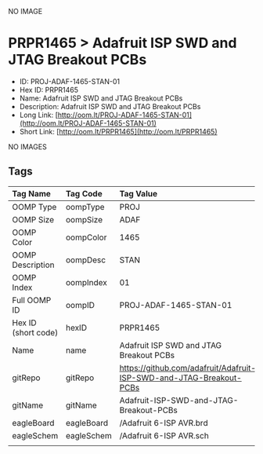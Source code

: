


  
NO IMAGE  
# PRPR1465 > Adafruit ISP SWD and JTAG Breakout PCBs

- ID: PROJ-ADAF-1465-STAN-01
- Hex ID: PRPR1465
- Name: Adafruit ISP SWD and JTAG Breakout PCBs
- Description: Adafruit ISP SWD and JTAG Breakout PCBs
- Long Link: [http://oom.lt/PROJ-ADAF-1465-STAN-01](http://oom.lt/PROJ-ADAF-1465-STAN-01)
- Short Link: [http://oom.lt/PRPR1465](http://oom.lt/PRPR1465)
  
NO IMAGES  
## Tags
  

|Tag Name|Tag Code|Tag Value|
| :--- | :--- | :--- |
|OOMP Type|oompType|PROJ|
|OOMP Size|oompSize|ADAF|
|OOMP Color|oompColor|1465|
|OOMP Description|oompDesc|STAN|
|OOMP Index|oompIndex|01|
|Full OOMP ID|oompID|PROJ-ADAF-1465-STAN-01|
|Hex ID (short code)|hexID|PRPR1465|
|Name|name|Adafruit ISP SWD and JTAG Breakout PCBs|
|gitRepo|gitRepo|https://github.com/adafruit/Adafruit-ISP-SWD-and-JTAG-Breakout-PCBs|
|gitName|gitName|Adafruit-ISP-SWD-and-JTAG-Breakout-PCBs|
|eagleBoard|eagleBoard|/Adafruit 6-ISP AVR.brd|
|eagleSchem|eagleSchem|/Adafruit 6-ISP AVR.sch|
||||

